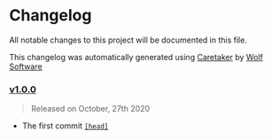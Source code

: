 # Changelog

All notable changes to this project will be documented in this file.


This changelog was automatically generated using [Caretaker](https://github.com/AntiPhotonltd/our-projects) by [Wolf Software](https://github.com/WolfSoftware)

### [v1.0.0](https://github.com/AntiPhotonltd/our-projects/releases/v1.0.0)

> Released on October, 27th 2020

- The first commit [`[head]`](https://github.com/AntiPhotonltd/our-projects/commit/)


